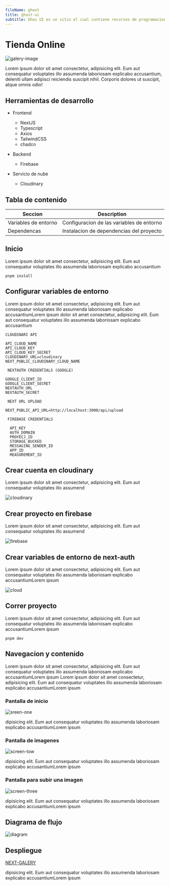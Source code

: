 ```yaml
---
fileName: ghost
title: ghost-ui
subtitle: Ghos UI es un sitio el cual contiene recursos de programacion como componentes hechos con tailwindcss, (una libreria de estilos) listos para usar y manipular dependiendo de tus necesidades
---
```


# Tienda Online
![galery-image](/images/galery/galery.webp)

Lorem ipsum dolor sit amet consectetur, adipisicing elit. Eum aut consequatur voluptates illo assumenda laboriosam explicabo accusantium, deleniti ullam adipisci reiciendis suscipit nihil. Corporis dolores ut suscipit, atque omnis odio!

## Herramientas de desarrollo
* Frontend
    * NextJS
    * Typescript
    * Axios
    * TailwindCSS
    * chadcn

* Backend
	* Firebase

* Servicio de nube
	* Cloudinary

## Tabla de contenido

| Seccion              | Description                                 |
| -------------------- | ------------------------------------------- |
| Variables de entorno | Configuracion de las variables de entorno  |
| Dependencas          | Instalacion de dependencias del proyecto    |

## Inicio
Lorem ipsum dolor sit amet consectetur, adipisicing elit. Eum aut consequatur voluptates illo assumenda laboriosam explicabo accusantium

```
pnpm install
```
## Configurar variables de entorno

Lorem ipsum dolor sit amet consectetur, adipisicing elit. Eum aut consequatur voluptates illo assumenda laboriosam explicabo accusantiumLorem ipsum dolor sit amet consectetur, adipisicing elit. Eum aut consequatur voluptates illo assumenda laboriosam explicabo accusantium

```
CLOUDINARI API

API_CLOUD_NAME
API_CLOUD_KEY
API_CLOUD_KEY_SECRET
CLOUDINARY_URL=cloudinary
NEXT_PUBLIC_CLOUDINARY_CLOUD_NAME

 NEXTAUTH CREDENTIALS (GOOGLE)

GOOGLE_CLIENT_ID
GOOGLE_CLIENT_SECRET
NEXTAUTH_URL
NEXTAUTH_SECRET

 NEXT URL UPLOAD

NEXT_PUBLIC_API_URL=http://localhost:3000/api/upload

 FIREBASE CREDENTIALS

  API_KEY
  AUTH_DOMAIN
  PROYECJ_ID
  STORAGE_BUCKED
  MESSAGING_SENDER_ID
  APP_ID
  MEASUREMENT_ID
```

## Crear cuenta en cloudinary

Lorem ipsum dolor sit amet consectetur, adipisicing elit. Eum aut consequatur voluptates illo assumend

![cloudinary](/images/galery/cloudinary.webp)


## Crear proyecto en firebase

Lorem ipsum dolor sit amet consectetur, adipisicing elit. Eum aut consequatur voluptates illo assumend

![firebase](/images/galery/firebase.webp)

## Crear variables de entorno de next-auth

Lorem ipsum dolor sit amet consectetur, adipisicing elit. Eum aut consequatur voluptates illo assumenda laboriosam explicabo accusantiumLorem ipsum

![cloud](/images/galery/cloud.webp)

## Correr proyecto

Lorem ipsum dolor sit amet consectetur, adipisicing elit. Eum aut consequatur voluptates illo assumenda laboriosam explicabo accusantiumLorem ipsum

```
pnpm dev
```

## Navegacion y contenido

Lorem ipsum dolor sit amet consectetur, adipisicing elit. Eum aut consequatur voluptates illo assumenda laboriosam explicabo accusantiumLorem ipsum Lorem ipsum dolor sit amet consectetur, adipisicing elit. Eum aut consequatur voluptates illo assumenda laboriosam explicabo accusantiumLorem ipsum

### Pantalla de inicio

![sreen-one](/images/galery/galery.webp)

dipisicing elit. Eum aut consequatur voluptates illo assumenda laboriosam explicabo accusantiumLorem ipsum

### Pantalla de imagenes

![screen-tow](/images/galery/galery-images.webp)

dipisicing elit. Eum aut consequatur voluptates illo assumenda laboriosam explicabo accusantiumLorem ipsum

### Pantalla para subir una imagen

![screen-three](/images/galery/upload-image.webp)

dipisicing elit. Eum aut consequatur voluptates illo assumenda laboriosam explicabo accusantiumLorem ipsum

## Diagrama de flujo

![diagram](/images/galery/diagram.webp)

## Despliegue

[NEXT-GALERY](https://nextjs-galery.vercel.app/)

dipisicing elit. Eum aut consequatur voluptates illo assumenda laboriosam explicabo accusantiumLorem ipsum